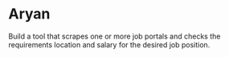 # Aryan
Build a tool that scrapes one or more job portals and checks the requirements location and salary for the desired job position.
